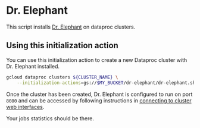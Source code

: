 # Dr. Elephant

This script installs [Dr. Elephant](https://github.com/linkedin/dr-elephant) on
dataproc clusters.

## Using this initialization action

You can use this initialization action to create a new Dataproc cluster with Dr.
Elephant installed.

```bash
gcloud dataproc clusters ${CLUSTER_NAME} \
    --initialization-actions=gs://$MY_BUCKET/dr-elephant/dr-elephant.sh
```

Once the cluster has been created, Dr. Elephant is configured to run on port
`8080` and can be accessed by following instructions in
[connecting to cluster web interfaces](https://cloud.google.com/dataproc/docs/concepts/cluster-web-interfaces).

Your jobs statistics should be there.
